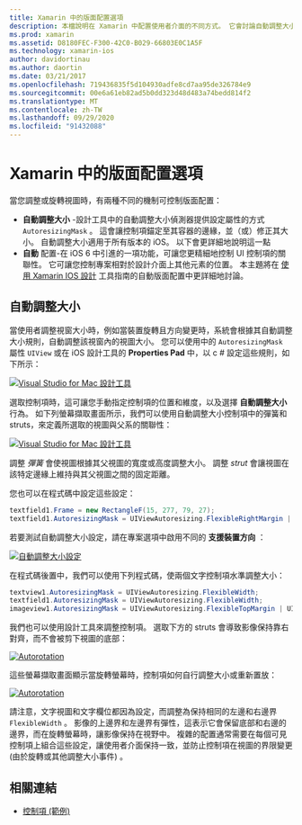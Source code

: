 ```yaml
---
title: Xamarin 中的版面配置選項
description: 本檔說明在 Xamarin 中配置使用者介面的不同方式。 它會討論自動調整大小和自動版面配置。
ms.prod: xamarin
ms.assetid: D8180FEC-F300-42C0-B029-66803E0C1A5F
ms.technology: xamarin-ios
author: davidortinau
ms.author: daortin
ms.date: 03/21/2017
ms.openlocfilehash: 719436835f5d104930adfe8cd7aa95de326784e9
ms.sourcegitcommit: 00e6a61eb82ad5b0dd323d48d483a74bedd814f2
ms.translationtype: MT
ms.contentlocale: zh-TW
ms.lasthandoff: 09/29/2020
ms.locfileid: "91432088"
---
```

# <a name="layout-options-in-xamarinios"></a>Xamarin 中的版面配置選項

當您調整或旋轉視圖時，有兩種不同的機制可控制版面配置：

- **自動調整大小** -設計工具中的自動調整大小偵測器提供設定屬性的方式 `AutoresizingMask` 。 這會讓控制項錨定至其容器的邊緣，並（或）修正其大小。 自動調整大小適用于所有版本的 iOS。 以下會更詳細地說明這一點
- **自動** 配置-在 iOS 6 中引進的一項功能，可讓您更精細地控制 UI 控制項的關聯性。 它可讓您控制專案相對於設計介面上其他元素的位置。 本主題將在  [使用 Xamarin IOS 設計](~/ios/user-interface/designer/designer-auto-layout.md) 工具指南的自動版面配置中更詳細地討論。

## <a name="autosizing"></a>自動調整大小

當使用者調整視窗大小時，例如當裝置旋轉且方向變更時，系統會根據其自動調整大小規則，自動調整該視窗內的視圖大小。 您可以使用中的 `AutoresizingMask` 屬性 `UIView` 或在 iOS 設計工具的 **Properties Pad** 中，以 c # 設定這些規則，如下所示：

 [![Visual Studio for Mac 設計工具](layout-options-images/image41.png)](layout-options-images/image41.png#lightbox)

選取控制項時，這可讓您手動指定控制項的位置和維度，以及選擇 **自動調整大小** 行為。 如下列螢幕擷取畫面所示，我們可以使用自動調整大小控制項中的彈簧和 struts，來定義所選取的視圖與父系的關聯性：

 [![Visual Studio for Mac 設計工具](layout-options-images/image42.png)](layout-options-images/image42.png#lightbox)

調整 *彈簧* 會使視圖根據其父視圖的寬度或高度調整大小。 調整 *strut* 會讓視圖在該特定邊緣上維持與其父視圖之間的固定距離。

您也可以在程式碼中設定這些設定：

```csharp
textfield1.Frame = new RectangleF(15, 277, 79, 27);
textfield1.AutoresizingMask = UIViewAutoresizing.FlexibleRightMargin | UIViewAutoresizing.FlexibleBottomMargin;
```

若要測試自動調整大小設定，請在專案選項中啟用不同的 **支援裝置方向** ：

 [![自動調整大小設定](layout-options-images/image43a.png)](layout-options-images/image43a.png#lightbox)

在程式碼後置中，我們可以使用下列程式碼，使兩個文字控制項水準調整大小：

```csharp
textview1.AutoresizingMask = UIViewAutoresizing.FlexibleWidth;
textfield1.AutoresizingMask = UIViewAutoresizing.FlexibleWidth;
imageview1.AutoresizingMask = UIViewAutoresizing.FlexibleTopMargin | UIViewAutoresizing.FlexibleLeftMargin;
```

我們也可以使用設計工具來調整控制項。 選取下方的 struts 會導致影像保持靠右對齊，而不會被剪下視圖的底部：

 [![Autorotation](layout-options-images/autoresize.png)](layout-options-images/autoresize.png#lightbox)

這些螢幕擷取畫面顯示當旋轉螢幕時，控制項如何自行調整大小或重新置放：

 [![Autorotation](layout-options-images/image44a.png)](layout-options-images/image44a.png#lightbox)

請注意，文字視圖和文字欄位都因為設定，而調整為保持相同的左邊和右邊界 `FlexibleWidth` 。 影像的上邊界和左邊界有彈性，這表示它會保留底部和右邊的邊界，而在旋轉螢幕時，讓影像保持在視野中。 複雜的配置通常需要在每個可見控制項上組合這些設定，讓使用者介面保持一致，並防止控制項在視圖的界限變更 (由於旋轉或其他調整大小事件) 。

## <a name="related-links"></a>相關連結

- [控制項 (範例) ](/samples/xamarin/ios-samples/controls)